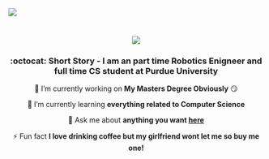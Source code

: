 <a align ='left' href="https://visitorbadge.io/status?path=https%3A%2F%2Fgithub.com%2FAsm3515%2FAsm3515"><img src="https://api.visitorbadge.io/api/visitors?path=https%3A%2F%2Fgithub.com%2FAsm3515%2FAsm3515&label=Hello%20Watcher%20Number&labelColor=%23dce775&countColor=%23263759" /></a>

<h1 align="center">
    <img src="https://readme-typing-svg.herokuapp.com/?font=Righteous&size=35&center=true&vCenter=true&width=500&height=70&duration=4000&lines=Hi+There!+👋;+I'm+Ajinkya+More!;" />
</h1>

<h3 align="center">:octocat: Short Story -  I am an part time Robotics Enigneer and full time CS student at Purdue University</h3>

<div align="center">
 
 🔭 I’m currently working on **My Masters Degree Obviously** :smirk:
 
 🌱 I’m currently learning **everything related to Computer Science** 
 
 💁 Ask me about **anything you want [here](https://github.com/Asm3515/Asm3515/issues)**
 
 ⚡ Fun fact **I love drinking coffee but my girlfriend wont let me so buy me one!**

 </div>
<!--
**Asm3515/Asm3515** is a ✨ _special_ ✨ repository because its `README.md` (this file) appears on your GitHub profile.

Here are some ideas to get you started:

- 🔭 I’m currently working on ...
- 🌱 I’m currently learning ...
- 👯 I’m looking to collaborate on ...
- 🤔 I’m looking for help with ...
- 💬 Ask me about ...
- 📫 How to reach me: ...
- 😄 Pronouns: ...
- ⚡ Fun fact: ...
-->
